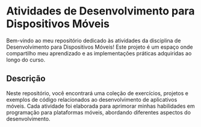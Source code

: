 # Atividades de Desenvolvimento para Dispositivos Móveis

Bem-vindo ao meu repositório dedicado às atividades da disciplina de Desenvolvimento para Dispositivos Móveis! Este projeto é um espaço onde compartilho meu aprendizado e as implementações práticas adquiridas ao longo do curso.

## Descrição

Neste repositório, você encontrará uma coleção de exercícios, projetos e exemplos de código relacionados ao desenvolvimento de aplicativos móveis. Cada atividade foi elaborada para aprimorar minhas habilidades em programação para plataformas móveis, abordando diferentes aspectos do desenvolvimento.

